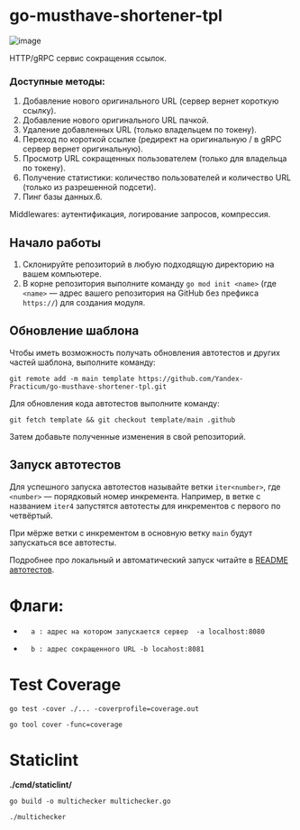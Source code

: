 # go-musthave-shortener-tpl
![image](https://github.com/user-attachments/assets/a2948620-6302-4e41-8659-ad70b74dfc6a)

HTTP/gRPC сервис сокращения ссылок.  
### Доступные методы:
1. Добавление нового оригинального URL (сервер вернет короткую ссылку).
2. Добавление нового оригинального URL пачкой.
3. Удаление добавленных URL (только владельцем по токену).
4. Переход по короткой ссылке (редирект на оригинальную / в gRPC сервер вернет оригинальную).
5. Просмотр URL сокращенных пользователем (только для владельца по токену).
6. Получение статистики: количество пользователей и количество URL (только из разрешенной подсети).
7. Пинг базы данных.6. 

Middlewares: аутентификация, логирование запросов, компрессия.  


## Начало работы

1. Склонируйте репозиторий в любую подходящую директорию на вашем компьютере.
2. В корне репозитория выполните команду `go mod init <name>` (где `<name>` — адрес вашего репозитория на GitHub без префикса `https://`) для создания модуля.

## Обновление шаблона

Чтобы иметь возможность получать обновления автотестов и других частей шаблона, выполните команду:

```
git remote add -m main template https://github.com/Yandex-Practicum/go-musthave-shortener-tpl.git
```

Для обновления кода автотестов выполните команду:

```
git fetch template && git checkout template/main .github
```

Затем добавьте полученные изменения в свой репозиторий.

## Запуск автотестов

Для успешного запуска автотестов называйте ветки `iter<number>`, где `<number>` — порядковый номер инкремента. Например, в ветке с названием `iter4` запустятся автотесты для инкрементов с первого по четвёртый.

При мёрже ветки с инкрементом в основную ветку `main` будут запускаться все автотесты.

Подробнее про локальный и автоматический запуск читайте в [README автотестов](https://github.com/Yandex-Practicum/go-autotests).

# **Флаги:**
*       a : адрес на котором запускается сервер  -a localhost:8080
*       b : адрес сокращенного URL -b locahost:8081

# **Test Coverage**

```shell
go test -cover ./... -coverprofile=coverage.out
```

```shell
go tool cover -func=coverage
```


# **Staticlint**  

**./cmd/staticlint/**
```shell
go build -o multichecker multichecker.go
```

```shell
./multichecker
```
